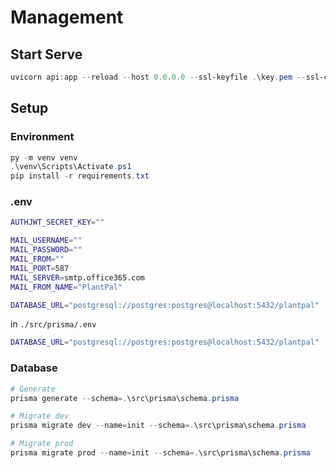 # Management

## Start Serve

```Powershell
uvicorn api:app --reload --host 0.0.0.0 --ssl-keyfile .\key.pem --ssl-certfile .\cert.pem
```

## Setup

### Environment

```Powershell
py -m venv venv
.\venv\Scripts\Activate.ps1
pip install -r requirements.txt
```

### .env

```sh
AUTHJWT_SECRET_KEY=""

MAIL_USERNAME=""
MAIL_PASSWORD=""
MAIL_FROM=""
MAIL_PORT=587
MAIL_SERVER=smtp.office365.com
MAIL_FROM_NAME="PlantPal"

DATABASE_URL="postgresql://postgres:postgres@localhost:5432/plantpal"
```

in `./src/prisma/.env`

```sh
DATABASE_URL="postgresql://postgres:postgres@localhost:5432/plantpal"
```

### Database

```Powershell
# Generate
prisma generate --schema=.\src\prisma\schema.prisma

# Migrate dev
prisma migrate dev --name=init --schema=.\src\prisma\schema.prisma

# Migrate prod
prisma migrate prod --name=init --schema=.\src\prisma\schema.prisma
```
